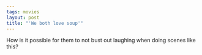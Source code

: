 ```yaml
---
tags: movies
layout: post
title: "'We both love soup'"
---
```




<p>How is it possible for them to not bust out laughing when doing scenes like this?</p>
   
<object width="425" height="355"><param name="movie" value="http://www.youtube.com/v/T9jxSOxtYHs&rel=1"></param><param name="wmode" value="transparent"></param><embed src="http://www.youtube.com/v/T9jxSOxtYHs&rel=1" type="application/x-shockwave-flash" wmode="transparent" width="425" height="355"></embed></object>



